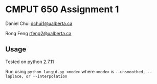 # CMPUT 650 Assignment 1

Daniel Chui dchui1@ualberta.ca

Rong Feng rfeng2@ualberta.ca

## Usage

Tested on python 2.7.11

Run using `python langid.py <mode>`
where `<mode>` is `--unsmoothed, --laplace, or --interpolation`
